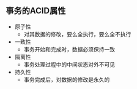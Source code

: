 ## 事务的ACID属性

- 原子性
  - 对其数据的修改，要么全执行，要么全不执行
- 一致性
  - 事务开始和完成时，数据必须保持一致
- 隔离性
  - 事务处理过程中的中间状态对外不可见
- 持久性
  - 事务完成后，对数据的修改是永久的